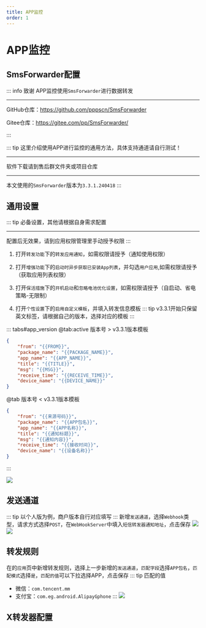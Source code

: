 ```yaml
---
title: APP监控
order: 1
---
```

# APP监控
## SmsForwarder配置
::: info 致谢
APP监控使用`SmsForwarder`进行数据转发

---
GitHub仓库：https://github.com/pppscn/SmsForwarder

Gitee仓库：https://gitee.com/pp/SmsForwarder/

:::

::: tip
这里介绍使用APP进行监控的通用方法，具体支持通道请自行测试！

---
软件下载请到售后群文件夹或项目仓库

---
本文使用的`SmsForwarder`版本为`3.3.1.240418`
:::

## 通用设置
::: tip
必备设置，其他请根据自身需求配置

---
配置后无效果，请到应用权限管理里手动授予权限
:::
1. 打开`转发功能`下的`转发应用通知`，如需权限请授予（通知使用权限）

2. 打开`增强功能`下的`启动时异步获取已安装App列表`，并勾选`用户应用`,如需权限请授予（获取应用列表权限）

3. 打开`保活措施`下的`开机启动`和`忽略电池优化设置`，如需权限请授予（自启动、省电策略-无限制）
4. 打开`个性设置`下的`启用自定义模板`，并填入转发信息模板
::: tip
v3.3.1开始只保留英文标签，请根据自己的版本，选择对应的模板
:::

::: tabs#app_version
@tab:active 版本号 > v3.3.1版本模板
```json
{
    "from": "{{FROM}}",
    "package_name": "{{PACKAGE_NAME}}",
    "app_name": "{{APP_NAME}}",
    "title": "{{TITLE}}",
    "msg": "{{MSG}}",
    "receive_time": "{{RECEIVE_TIME}}",
    "device_name": "{{DEVICE_NAME}}"
}
```
@tab 版本号 < v3.3.1版本模板
```json
{
    "from": "{{来源号码}}",
    "package_name": "{{APP包名}}",
    "app_name": "{{APP名称}}",
    "title": "{{通知标题}}",
    "msg": "{{通知内容}}",
    "receive_time": "{{接收时间}}",
    "device_name": "{{设备名称}}"
}
```
:::

![](https://s2.loli.net/2024/08/03/FG6jtBgdIlfY9mT.png)
## 发送通道
::: tip
以个人版为例，商户版本自行对应填写
:::
新增`发送通道`，选择`Webhook`类型，请求方式选择`POST`，在`WebHookServer`中填入`短信转发器通知地址`，点击保存
![](https://s2.loli.net/2024/08/03/Urmb4qZFC6Q7oWz.png)
![](https://s2.loli.net/2024/08/03/UOvscVy4ZjKdbRN.png)

## 转发规则
在的`应用`页中新增转发规则，选择上一步新增的`发送通道`，`匹配字段`选择`APP包名`，`匹配模式`选择`是`，`匹配的值`可以下拉选择APP，点击保存
::: tip 匹配的值
- 微信：`com.tencent.mm`
- 支付宝：`com.eg.android.AlipayGphone`
:::
![](https://s2.loli.net/2024/08/03/rhmAocUHP6nRsLa.png)

## X转发器配置
